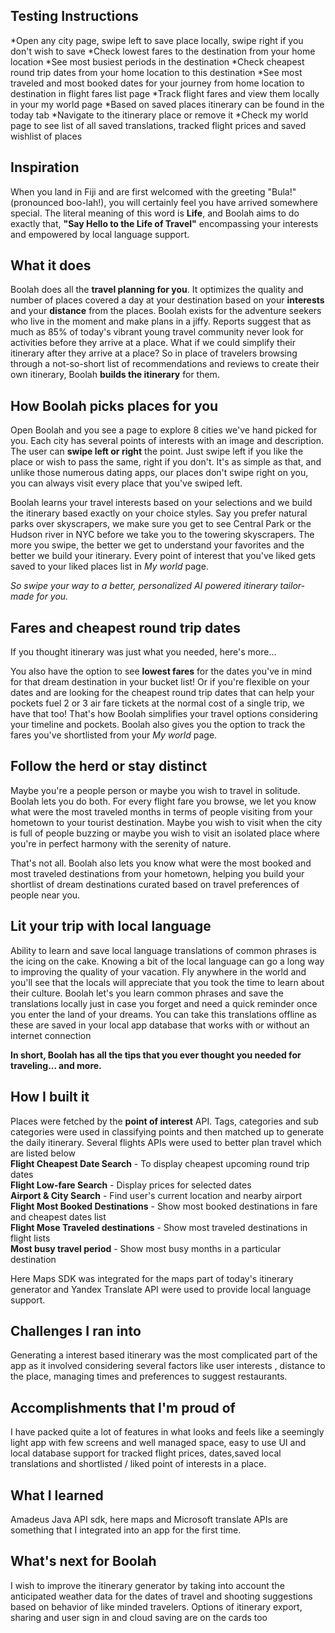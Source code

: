 ## Testing Instructions

*Open any city page, swipe left to save place locally, swipe right if you don't wish to save
*Check lowest fares to the destination from your home location
*See most busiest periods in the destination
*Check cheapest round trip dates from your home location to this destination
*See most traveled and most booked dates for your journey from home location to destination in flight fares list page
*Track flight fares and view them locally in your my world page
*Based on saved places itinerary can be found in the today tab 
*Navigate to the itinerary place or remove it
*Check my world page to see list of all saved translations, tracked flight prices and saved wishlist of places


## Inspiration

When you land in Fiji and are first welcomed with the greeting "Bula!" (pronounced boo-lah!), you will certainly feel you have arrived somewhere special. The literal meaning of this word is **Life**, and Boolah aims to do exactly that, **"Say Hello to the Life of Travel"** encompassing your interests and empowered by local language support.

## What it does

Boolah does all the **travel planning for you**. It optimizes the quality and number of places covered a day at your destination based on your **interests** and your **distance** from the places. Boolah exists for the adventure seekers who live in the moment and make plans in a jiffy. Reports suggest that as much as 85% of today's vibrant young travel community never look for activities before they arrive at a place. What if we could simplify their itinerary after they arrive at a place? So in place of travelers browsing through a not-so-short list of recommendations and reviews to create their own itinerary, Boolah **builds the itinerary** for them.

## How Boolah picks places for you

Open Boolah and you see a page to explore 8 cities we've hand picked for you. Each city has several points of interests with an image and description. The user can **swipe left or right** the point. Just swipe left if you like the place or wish to pass the same, right if you don't. It's as simple as that, and unlike those numerous dating apps, our places don't swipe right on you, you can always visit every place that you've swiped left. 

Boolah learns your travel interests based on your selections and we build the itinerary based exactly on your choice styles. Say you prefer natural parks over skyscrapers, we make sure you get to see Central Park or the Hudson river in NYC before we take you to the towering skyscrapers. The more you swipe, the better we get to understand your favorites and the better we build your itinerary. Every point of interest that you've liked gets saved to your liked places list in *My world* page.

*So swipe your way to a better, personalized AI powered itinerary tailor-made for you.*

## Fares and cheapest round trip dates

If you thought itinerary was just what you needed, here's more...

You also have the option to see **lowest fares** for the dates you've in mind for that dream destination in your bucket list!
Or if you're flexible on your dates and are looking for the cheapest round trip dates that can help your pockets fuel 2 or 3 air fare tickets at the normal cost of a single trip, we have that too! 
That's how Boolah simplifies your travel options considering your timeline and pockets. Boolah also gives you the option to track the fares you've shortlisted from your *My world* page.

## Follow the herd or stay distinct

Maybe you're a people person or maybe you wish to travel in solitude. Boolah lets you do both.
For every flight fare you browse, we let you know what were the most traveled months in terms of people visiting from your hometown to your tourist destination. Maybe you wish to visit when the city is full of people buzzing or maybe you wish to visit an isolated place where you're in perfect harmony with the serenity of nature. 

That's not all. 
Boolah also lets you know what were the most booked and most traveled destinations from your hometown, helping you build your shortlist of dream destinations curated based on travel preferences of people near you.

## Lit your trip with local language

Ability to learn and save local language translations of common phrases is the icing on the cake. Knowing a bit of the local language can go a long way to improving the quality of your vacation. Fly anywhere in the world and you'll see that the locals will appreciate that you took the time to learn about their culture. Boolah let's you learn common phrases and save the translations locally just in case you forget and need a quick reminder once you enter the land of your dreams. You can take this translations offline as these are saved in your local app database that works with or without an internet connection

**In short, Boolah has all the tips that you ever thought you needed for traveling... and more.**

## How I built it

Places were fetched by the **point of interest** API. Tags, categories and sub categories were used in classifying points and then matched up to generate the daily itinerary. Several flights APIs were used to better plan travel which are listed below </br>
 **Flight Cheapest Date Search** - To display cheapest upcoming round trip dates </br>
 **Flight Low-fare Search**  - Display prices for selected dates </br>
 **Airport & City Search** - Find user's current location and nearby airport </br>
 **Flight Most Booked Destinations** - Show most booked destinations in fare and cheapest dates list </br>
 **Flight Mose Traveled destinations** - Show most traveled destinations in flight lists </br>
 **Most busy travel period** - Show most busy months in a particular destination </br>

Here Maps SDK was integrated for the maps part of today's itinerary generator and Yandex Translate API were used to provide local language support.

## Challenges I ran into

Generating a interest based itinerary was the most complicated part of the app as it involved considering several factors like user interests , distance to the place, managing times and preferences to suggest restaurants.

## Accomplishments that I'm proud of

I have packed quite a lot of features in what looks and feels like a seemingly light app with few screens and well managed space, easy to use UI and local database support for tracked flight prices, dates,saved local translations and shortlisted / liked point of interests in a place.

## What I learned

Amadeus Java API sdk, here maps and Microsoft translate APIs are something that I integrated into an app for the first time.

## What's next for Boolah

I wish to improve the itinerary generator by taking into account the anticipated weather data for the dates of travel and shooting suggestions based on behavior of like minded travelers. Options of itinerary export, sharing and user sign in and cloud saving are on the cards too
